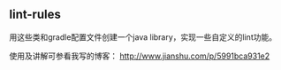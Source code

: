 ## lint-rules

用这些类和gradle配置文件创建一个java library，实现一些自定义的lint功能。

使用及讲解可参看我写的博客：
http://www.jianshu.com/p/5991bca931e2

